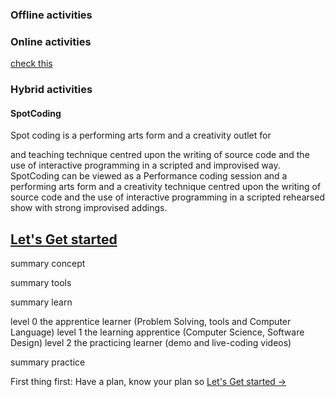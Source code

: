 <h3>Offline activities</h3>

<h3>Online activities</h3>

[check this](http://macgyverdev.blogspot.ca/2014/04/become-better-programmer-with.html)

<h3>Hybrid activities</h3>

<h4>SpotCoding</h4>
<p>
Spot coding is a performing arts form and a creativity outlet for

and teaching technique centred upon the writing of source code and the use of interactive programming in a scripted
and improvised way. SpotCoding can be viewed as a Performance coding session and a performing arts form and a creativity technique centred upon the writing of source code and the
use of interactive programming in a scripted rehearsed show with strong  improvised addings.
</p>

## [Let's Get started](../concept/index.html)

summary concept

summary tools

summary learn

level 0 the apprentice learner (Problem Solving, tools and Computer Language)
level 1 the learning apprentice (Computer Science, Software Design)
level 2 the practicing learner (demo and live-coding videos)

summary practice

First thing first: Have a plan, know your plan so
[Let's Get started ->](../concept/index.html)

